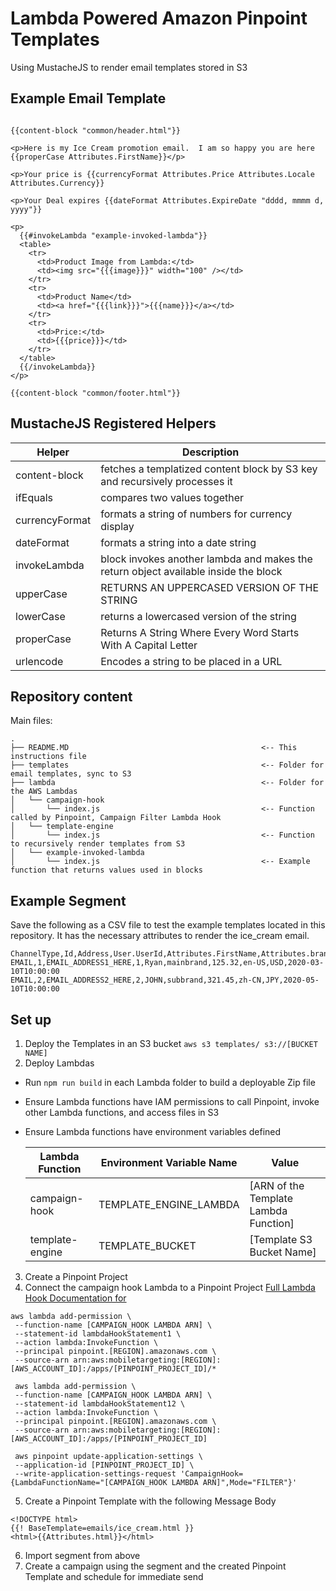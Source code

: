 # Lambda Powered Amazon Pinpoint Templates
Using MustacheJS to render email templates stored in S3


## Example Email Template
```

{{content-block "common/header.html"}}

<p>Here is my Ice Cream promotion email.  I am so happy you are here {{properCase Attributes.FirstName}}</p>

<p>Your price is {{currencyFormat Attributes.Price Attributes.Locale Attributes.Currency}}

<p>Your Deal expires {{dateFormat Attributes.ExpireDate "dddd, mmmm d, yyyy"}}

<p>
  {{#invokeLambda "example-invoked-lambda"}}
  <table>
    <tr>
      <td>Product Image from Lambda:</td>
      <td><img src="{{{image}}}" width="100" /></td>
    </tr>
    <tr>
      <td>Product Name</td>
      <td><a href="{{{link}}}">{{{name}}}</a></td>
    </tr>
    <tr>
      <td>Price:</td>
      <td>{{{price}}}</td>
    </tr>
  </table>
  {{/invokeLambda}}
</p>

{{content-block "common/footer.html"}}

```

## MustacheJS Registered Helpers
| Helper | Description |
| ---- | ---- |
| content-block | fetches a templatized content block by S3 key and recursively processes it |
| ifEquals | compares two values together |
| currencyFormat | formats a string of numbers for currency display |
| dateFormat | formats a string into a date string |
| invokeLambda | block invokes another lambda and makes the return object available inside the block |
| upperCase | RETURNS AN UPPERCASED VERSION OF THE STRING |
| lowerCase | returns a lowercased version of the string |
| properCase | Returns A String Where Every Word Starts With A Capital Letter |
| urlencode | Encodes a string to be placed in a URL |

## Repository content
Main files:
```
.
├── README.MD                                           <-- This instructions file
├── templates                                           <-- Folder for email templates, sync to S3
├── lambda                                              <-- Folder for the AWS Lambdas
│   └── campaign-hook
│       └── index.js                                    <-- Function called by Pinpoint, Campaign Filter Lambda Hook
│   └── template-engine
│       └── index.js                                    <-- Function to recursively render templates from S3
│   └── example-invoked-lambda
│       └── index.js                                    <-- Example function that returns values used in blocks
```

## Example Segment
Save the following as a CSV file to test the example templates located in this repository.  It has the necessary attributes to render the ice_cream email.
```
ChannelType,Id,Address,User.UserId,Attributes.FirstName,Attributes.brand,Attributes.Price,Attributes.Locale,Attributes.Currency,Attributes.ExpireDate
EMAIL,1,EMAIL_ADDRESS1_HERE,1,Ryan,mainbrand,125.32,en-US,USD,2020-03-10T10:00:00
EMAIL,2,EMAIL_ADDRESS2_HERE,2,JOHN,subbrand,321.45,zh-CN,JPY,2020-05-10T10:00:00
```

## Set up
1. Deploy the Templates in an S3 bucket
`aws s3 templates/ s3://[BUCKET NAME]`
2. Deploy Lambdas
  * Run `npm run build` in each Lambda folder to build a deployable Zip file
  * Ensure Lambda functions have IAM permissions to call Pinpoint, invoke other Lambda functions, and access files in S3
  * Ensure Lambda functions have environment variables defined

    | Lambda Function | Environment Variable Name | Value |
    | --------------- | --------------- | --------------- |
    | campaign-hook | TEMPLATE_ENGINE_LAMBDA | [ARN of the Template Lambda Function]
    | template-engine | TEMPLATE_BUCKET | [Template S3 Bucket Name] |

3. Create a Pinpoint Project
4. Connect the campaign hook Lambda to a Pinpoint Project
[Full Lambda Hook Documentation for](https://docs.aws.amazon.com/pinpoint/latest/developerguide/segments-dynamic.html)
```
aws lambda add-permission \
 --function-name [CAMPAIGN_HOOK LAMBDA ARN] \
 --statement-id lambdaHookStatement1 \
 --action lambda:InvokeFunction \
 --principal pinpoint.[REGION].amazonaws.com \
 --source-arn arn:aws:mobiletargeting:[REGION]:[AWS_ACCOUNT_ID]:/apps/[PINPOINT_PROJECT_ID]/*

 aws lambda add-permission \
 --function-name [CAMPAIGN_HOOK LAMBDA ARN] \
 --statement-id lambdaHookStatement12 \
 --action lambda:InvokeFunction \
 --principal pinpoint.[REGION].amazonaws.com \
 --source-arn arn:aws:mobiletargeting:[REGION]:[AWS_ACCOUNT_ID]:/apps/[PINPOINT_PROJECT_ID]

 aws pinpoint update-application-settings \
 --application-id [PINPOINT_PROJECT_ID] \
 --write-application-settings-request 'CampaignHook={LambdaFunctionName="[CAMPAIGN_HOOK LAMBDA ARN]",Mode="FILTER"}'
```
5. Create a Pinpoint Template with the following Message Body
```
<!DOCTYPE html>
{{! BaseTemplate=emails/ice_cream.html }}
<html>{{Attributes.html}}</html>
```
6. Import segment from above
7. Create a campaign using the segment and the created Pinpoint Template and schedule for immediate send
